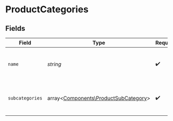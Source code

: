 # ProductCategories


## Fields

| Field                                                                                      | Type                                                                                       | Required                                                                                   | Description                                                                                |
| ------------------------------------------------------------------------------------------ | ------------------------------------------------------------------------------------------ | ------------------------------------------------------------------------------------------ | ------------------------------------------------------------------------------------------ |
| `name`                                                                                     | *string*                                                                                   | :heavy_check_mark:                                                                         | Name of the product category<br/>            (e.g., PHYSICAL, SERVICE, DIGITAL, MISCELLANEOUS) |
| `subcategories`                                                                            | array<[Components\ProductSubCategory](../../Models/Components/ProductSubCategory.md)>      | :heavy_check_mark:                                                                         | List of subcategories associated with the product category                                 |